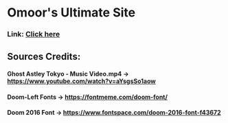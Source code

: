 # Omoor's Ultimate Site

### Link: [Click here](https://omoorion.github.io/UltiSite/)

## Sources Credits:

#### Ghost Astley Tokyo - Music Video.mp4 -> https://www.youtube.com/watch?v=aYsgsSo1aow

#### Doom-Left Fonts -> https://fontmeme.com/doom-font/

#### Doom 2016 Font -> https://www.fontspace.com/doom-2016-font-f43672
